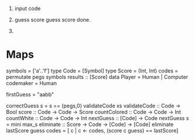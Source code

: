 1. input code
2. guess score guess score done.

1.

# Maps
symbols = ['a'..'f']
type Code = [Symbol]
type Score = (Int, Int)
codes = permutate pegs symbols
results :: [Score]
data Player = Human | Computer
codemaker = Human

firstGuess = "aabb"

correctGuess s =  s == (pegs,0)
validateCode xs
validateCode :: Code -> Bool
score :: Code -> Code -> Score
countColored :: Code -> Code -> Int
countWhite :: Code -> Code -> Int
nextGuess :: [Code] -> Code
nextGuess s = mini max_s
eliminate :: Score -> Code -> [Code] -> [Code]
eliminate lastScore guess codes = [ c | c <- codes, (score c guess) == lastScore]
